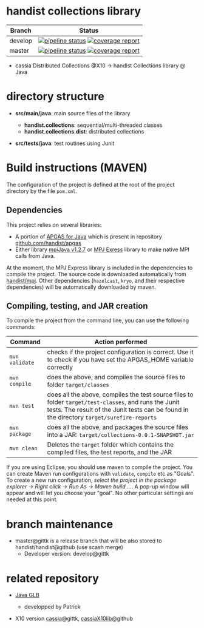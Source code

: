 # handist collections library 

| Branch | Status |
| --- | --- |
| develop | [![pipeline status](https://gittk.cs.kobe-u.ac.jp/x10kobeu/handistCollections/badges/develop/pipeline.svg)](https://gittk.cs.kobe-u.ac.jp/x10kobeu/handistCollections/-/commits/develop) [![coverage report](https://gittk.cs.kobe-u.ac.jp/x10kobeu/handistCollections/badges/develop/coverage.svg)](https://gittk.cs.kobe-u.ac.jp/x10kobeu/handistCollections/-/commits/develop) |
| master | [![pipeline status](https://gittk.cs.kobe-u.ac.jp/x10kobeu/handistCollections/badges/master/pipeline.svg)](https://gittk.cs.kobe-u.ac.jp/x10kobeu/handistCollections/-/commits/master) [![coverage report](https://gittk.cs.kobe-u.ac.jp/x10kobeu/handistCollections/badges/master/coverage.svg)](https://gittk.cs.kobe-u.ac.jp/x10kobeu/handistCollections/-/commits/master) |

* cassia Distributed Collections @X10 -> handist Collections library @ Java


# directory structure

* **src/main/java**: main source files of the library
  * **handist.collections**: sequential/multi-threaded classes 
  * **handist.collections.dist**:  distributed collections

* **src/tests/java**: test routines using Junit

# Build instructions (MAVEN)

The configuration of the project is defined at the root of the project directory by the file `pom.xml`. 

## Dependencies

This project relies on several libraries:
* A portion of [APGAS for Java](https://github.com/x10-lang/apgas/tree/master/apgas) which is present in repository [github.com/handist/apgas](https://github.com/handist/apgas/)
* Either library [mpiJava v1.2.7](https://sourceforge.net/projects/mpijava/) or [MPJ Exress](http://mpj-express.org/) library to make native MPI calls from Java. 

At the moment, the MPJ Express library is included in the dependencies to compile the project. The source code is downloaded automatically from [handist/mpj](github.com/handist.mpj). Other dependencies (`hazelcast`, `kryo`, and their respective dependencies) will be automatically downloaded by maven.

## Compiling, testing, and JAR creation

To compile the project from the command line, you can use the following commands:

| Command | Action performed |
| ------ | ------ |
| `mvn validate` | checks if the project configuration is correct. Use it to check if you have set the APGAS_HOME variable correctly |
| `mvn compile` | does the above, and compiles the source files to folder `target/classes` |
| `mvn test`| does all the above, compiles the test source files to folder `target/test-classes`, and runs the Junit tests. The result of the Junit tests can be found in the directory `target/surefire-reports` | 
| `mvn package` | does all the above, and packages the source files into a JAR: `target/collections-0.0.1-SNAPSHOT.jar` |
| `mvn clean` | Deletes the `target` folder which contains the compiled files, the test reports, and the JAR |

If you are using Eclipse, you should use maven to compile the project. You can create Maven run configurations with `validate`, `compile` etc as "Goals". To create a new run configuration, *select the project in the package explorer -> Right click -> Run As -> Maven build ...*. A pop-up window will appear and will let you choose your "goal". No other particular settings are needed at this point. 


# branch maintenance

* master@gittk is a release branch that will be also stored to handist/handist@github (use scash merge)
  * Developer version: develop@gittk 


# related repository

* [Java GLB](https://github.com/handist/JavaGLB)
  * developped by Patrick

* X10 version [cassia](https://gittk.cs.kobe-u.ac.jp/x10kobeu/cassia)@gittk, [cassiaX10lib](https://github.com/handist/cassiaX10lib)@github
